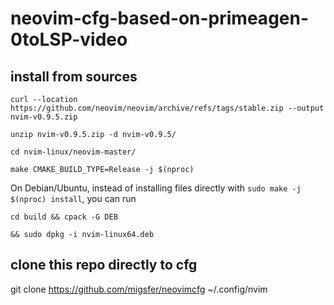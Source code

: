 # neovim-cfg-based-on-primeagen-0toLSP-video

## install from sources
```curl --location https://github.com/neovim/neovim/archive/refs/tags/stable.zip --output nvim-v0.9.5.zip```

```unzip nvim-v0.9.5.zip -d nvim-v0.9.5/```

```cd nvim-linux/neovim-master/```

```make CMAKE_BUILD_TYPE=Release -j $(nproc)```

On Debian/Ubuntu, instead of installing files directly with 
```sudo make -j $(nproc) install```, 
you can run 

```cd build && cpack -G DEB```

```&& sudo dpkg -i nvim-linux64.deb```

## clone this repo directly to cfg
git clone https://github.com/migsfer/neovimcfg ~/.config/nvim
